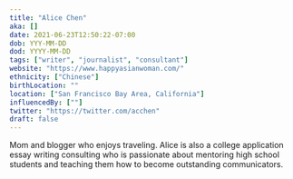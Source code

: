 ```yaml
---
title: "Alice Chen"
aka: []
date: 2021-06-23T12:50:22-07:00
dob: YYY-MM-DD
dod: YYYY-MM-DD
tags: ["writer", "journalist", "consultant"]
website: "https://www.happyasianwoman.com/"
ethnicity: ["Chinese"]
birthLocation: ""
location: ["San Francisco Bay Area, California"]
influencedBy: [""]
twitter: "https://twitter.com/acchen"
draft: false
---
```


Mom and blogger who enjoys traveling. Alice is also a college application essay writing consulting who is passionate about mentoring high school students and teaching them how to become outstanding communicators.